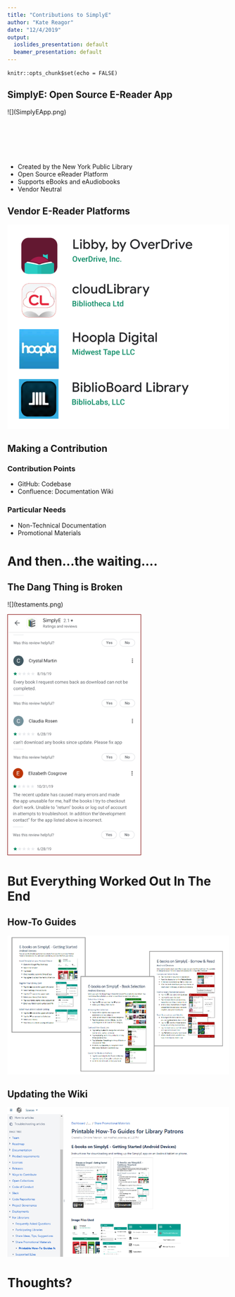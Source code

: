 ```yaml
---
title: "Contributions to SimplyE"
author: "Kate Reagor"
date: "12/4/2019"
output:
  ioslides_presentation: default
  beamer_presentation: default
---
```


```{r setup, include=FALSE}
knitr::opts_chunk$set(echo = FALSE)
```

## SimplyE: Open Source E-Reader App
<div class="columns-2">
![](SimplyEApp.png)

&nbsp;

&nbsp;

&nbsp;

- Created by the New York Public Library
- Open Source eReader Platform
- Supports eBooks and eAudiobooks
- Vendor Neutral 

</div>

## Vendor E-Reader Platforms

![](vendorplatforms.png)



## Making a Contribution

### Contribution Points

- GitHub: Codebase
- Confluence: Documentation Wiki

### Particular Needs

- Non-Technical Documentation
- Promotional Materials


# And then...the waiting....

## The Dang Thing is Broken
<div class="centered">
![](testaments.png)

  

![](reviews.png)
</div>


# But Everything Worked Out In The End

## How-To Guides
![](guides.png)

## Updating the Wiki

![](confluence.png)

# Thoughts?